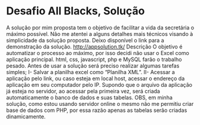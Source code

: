 # Desafio All Blacks, Solução
A solução por mim proposta tem o objetivo de facilitar a vida da secretária o máximo possível.
Não me atentei a alguns detalhes mais técnicos visando à simplicidade da solução proposta.
Deixo disponível o link para a demonstração da solução.
http://appsolution.tk/
Descrição
O objetivo é automatizar o processo ao máximo, por isso decidi não usar o Excel como aplicação principal.
html, css, javascript, php e MySQL  farão o trabalho pesado.
Antes de usar a solução será preciso realizar algumas tarefas simples;
I-	Salvar a planilha excel como “Planilha XML”.
II-	Acessar a aplicação pelo link, ou caso esteja em local host, acessar o endereço da aplicação em seu computador pelo IP. Supondo que o arquivo da aplicação já esteja no servidor, ao acessar pela primeira vez, será criada automaticamente o banco de dados e suas tabelas. OBS, em minha solução, como estou usando servidor online o mesmo não me permitiu criar base de dados com PHP, por essa razão apenas as tabelas serão criadas dinamicamente.




